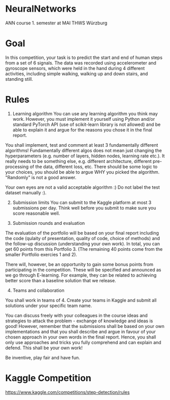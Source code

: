 # NeuralNetworks
ANN course 1. semester at MAI THWS Würzburg

# Goal 
In this competition, your task is to predict the start and end of human steps from a set of 6 signals. The data was recorded using accelerometer and gyroscope sensors, which were held in the hand during 4 different activities, including simple walking, walking up and down stairs, and standing still.

# Rules
1) Learning algorithm
You can use any learning algorithm you think may work. However, you must implement it yourself using Python and/or standard PyTorch API (use of scikit-learn library is not allowed) and be able to explain it and argue for the reasons you chose it in the final report.

You shall implement, test and comment at least 3 fundamentally different algorithms! Fundamentally different algos does not mean just changing the hyperparameters (e.g. number of layers, hidden nodes, learning rate etc.). It really needs to be something else, e.g. different architecture, different pre-processing of the data, different loss, etc. There should be some logic to your choices, you should be able to argue WHY you picked the algorithm. "Randomly" is not a good answer.

Your own eyes are not a valid acceptable algorithm :) Do not label the test dataset manually :).

2) Submission limits
You can submit to the Kaggle platform at most 3 submissions per day. Think well before you submit to make sure you score reasonable well.

3) Submission rounds and evaluation

The evaluation of the portfolio will be based on your final report including the code (qulaity of presentation, quality of code, choice of methods) and the follow-up discussion (understanding your own work). In total, you can get 60 points from this Portfolio 3. (The remaining 40 points come from the smaller Portfolio exercies 1 and 2).

There will, however, be an opportunity to gain some bonus points from participating in the competition. These will be specified and announced as we go through E-learning. For example, they can be related to achieving better score than a baseline solution that we release.

4) Teams and collaboration

You shall work in teams of 4. Create your teams in Kaggle and submit all solutions under your specific team name.

You can discuss freely with your colleagues in the course ideas and strategies to attack the problem - exchange of knowledge and ideas is good! However, remember that the submissions shall be based on your own implementations and that you shall describe and argue in favour of your chosen approach in your own words in the final report. Hence, you shall only use approaches and tricks you fully comprehend and can explain and defend. This shall be your own work!

Be inventive, play fair and have fun.

# Kaggle Competition
https://www.kaggle.com/competitions/step-detection/rules
